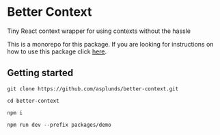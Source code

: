 # Better Context

Tiny React context wrapper for using contexts without the hassle

This is a monorepo for this package. If you are looking for instructions on how to use this package click [here](https://github.com/asplunds/better-context/tree/main/packages/better-context).

## Getting started

```
git clone https://github.com/asplunds/better-context.git
```

```
cd better-context
```

```
npm i
```

```
npm run dev --prefix packages/demo
```
